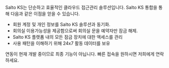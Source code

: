 Salto KS는 단순하고 효율적인 클라우드 접근관리 솔루션입니다. Salto KS 통합을 통해 다음과 같은 이점을 얻을 수 있습니다.

- 회원 계정 및 개인 정보를 Salto KS 솔루션과 동기화.
- 회의실 이용가능성을 제공함으로써 회의실 문을 예약자만 잠금 해제.
- Salto KS 플랫폼 내의 모든 잠금 장치에 대한 액세스를 관리
- 사용 패턴을 이해하기 위해 24x7 활동 데이터를 보유

연동이 현재 개발 중이므로 최종 기능이 아닙니다. 빠른 접속을 원하시면 저희에게 연락하세요.
